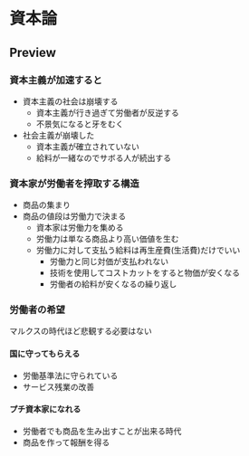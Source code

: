 # 資本論

## Preview

### 資本主義が加速すると

- 資本主義の社会は崩壊する
  - 資本主義が行き過ぎて労働者が反逆する
  - 不景気になると牙をむく
- 社会主義が崩壊した
  - 資本主義が確立されていない
  - 給料が一緒なのでサボる人が続出する

### 資本家が労働者を搾取する構造

- 商品の集まり
- 商品の値段は労働力で決まる
  - 資本家は労働力を集める
  - 労働力は単なる商品より高い価値を生む
  - 労働力に対して支払う給料は再生産費(生活費)だけでいい
    - 労働力と同じ対価が支払われない
    - 技術を使用してコストカットをすると物価が安くなる
    - 労働者の給料が安くなるの繰り返し

### 労働者の希望

マルクスの時代ほど悲観する必要はない

#### 国に守ってもらえる

- 労働基準法に守られている
- サービス残業の改善

#### プチ資本家になれる

- 労働者でも商品を生み出すことが出来る時代
- 商品を作って報酬を得る
